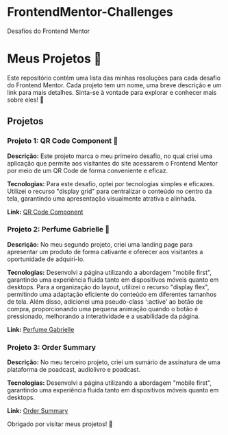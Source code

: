 # FrontendMentor-Challenges
 Desafios do Frontend Mentor

# Meus Projetos 💼

Este repositório contém uma lista das minhas resoluções para cada desafio do Frontend Mentor. Cada projeto tem um nome, uma breve descrição e um link para mais detalhes. Sinta-se à vontade para explorar e conhecer mais sobre eles! 🚀

## Projetos

### Projeto 1: QR Code Component 📱

**Descrição:** Este projeto marca o meu primeiro desafio, no qual criei uma aplicação que permite aos visitantes do site acessarem o Frontend Mentor por meio de um QR Code de forma conveniente e eficaz.

**Tecnologias:** Para este desafio, optei por tecnologias simples e eficazes. Utilizei o recurso "display grid" para centralizar o conteúdo no centro da tela, garantindo uma apresentação visualmente atrativa e alinhada. 

**Link:** [QR Code Component](https://leosousa23.github.io/FrontendMentor-Challenges/qr-code-component-main/index.html)

### Projeto 2: Perfume Gabrielle 🌸

**Descrição:** No meu segundo projeto, criei uma landing page para apresentar um produto de forma cativante e oferecer aos visitantes a oportunidade de adquiri-lo.

**Tecnologias:** Desenvolvi a página utilizando a abordagem "mobile first", garantindo uma experiência fluida tanto em dispositivos móveis quanto em desktops. Para a organização do layout, utilizei o recurso "display flex", permitindo uma adaptação eficiente do conteúdo em diferentes tamanhos de tela. Além disso, adicionei uma pseudo-class ':active' ao botão de compra, proporcionando uma pequena animação quando o botão é pressionado, melhorando a interatividade e a usabilidade da página.

**Link:** [Perfume Gabrielle](https://leosousa23.github.io/FrontendMentor-Challenges/product-preview/index.html)

### Projeto 3: Order Summary 

**Descrição:** No meu terceiro projeto, criei um sumário de assinatura de uma plataforma de poadcast, audiolivro e poadcast.

**Tecnologias:** Desenvolvi a página utilizando a abordagem "mobile first", garantindo uma experiência fluida tanto em dispositivos móveis quanto em desktops.

**Link:** [Order Summary](https://leosousa23.github.io/FrontendMentor-Challenges/order-summar/index.html)

Obrigado por visitar meus projetos! 👏
